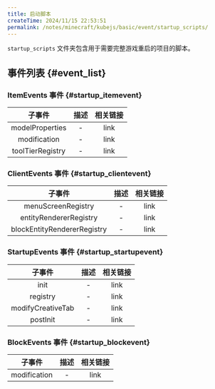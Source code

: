 ```yaml
---
title: 启动脚本
createTime: 2024/11/15 22:53:51
permalink: /notes/minecraft/kubejs/basic/event/startup_scripts/
---
```


`startup_scripts` 文件夹包含用于需要完整游戏重启的项目的脚本。

## 事件列表 {#event_list}

### **ItemEvents 事件** {#startup_itemevent}

|子事件|描述|相关链接|
|:-:|:-:|:-:|
|modelProperties|-|link|
|modification|-|link|
|toolTierRegistry|-|link|

### **ClientEvents 事件** {#startup_clientevent}

|子事件|描述|相关链接|
|:-:|:-:|:-:|
|menuScreenRegistry|-|link|
|entityRendererRegistry|-|link|
|blockEntityRendererRegistry|-|link|

### **StartupEvents 事件** {#startup_startupevent}

|子事件|描述|相关链接|
|:-:|:-:|:-:|
|init|-|link|
|registry|-|link|
|modifyCreativeTab|-|link|
|postInit|-|link|

### **BlockEvents 事件** {#startup_blockevent}

|子事件|描述|相关链接|
|:-:|:-:|:-:|
|modification|-|link|